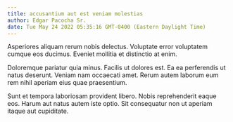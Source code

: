 ```yaml
---
title: accusantium aut est veniam molestias
author: Edgar Pacocha Sr.
date: Tue May 24 2022 05:35:16 GMT-0400 (Eastern Daylight Time)
---
```

Asperiores aliquam rerum nobis delectus. Voluptate error voluptatem cumque eos ducimus. Eveniet mollitia et distinctio at enim.

 Doloremque pariatur quia minus. Facilis ut dolores est. Ea ea perferendis ut natus deserunt. Veniam nam occaecati amet. Rerum autem laborum eum rem nihil aperiam eius quae praesentium.

 Sunt et tempora laboriosam provident libero. Nobis reprehenderit eaque eos. Harum aut natus autem iste optio. Sit consequatur non ut aperiam itaque aut cupiditate.